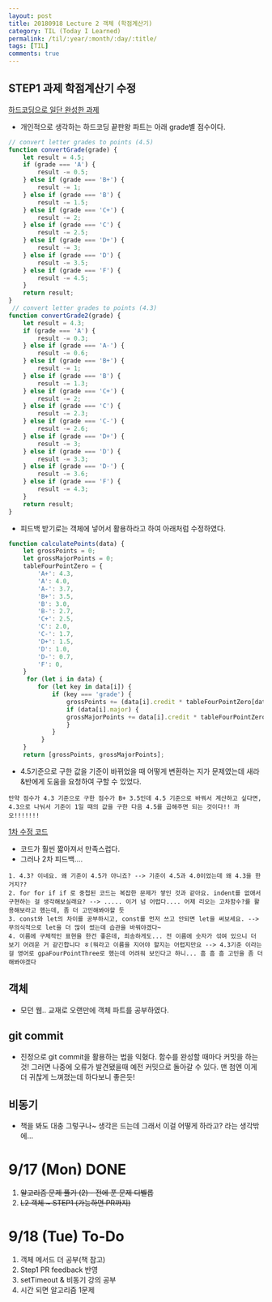 ```yaml
---
layout: post
title: 20180918 Lecture 2 객체 (학점계산기)
category: TIL (Today I Learned)
permalink: /til/:year/:month/:day/:title/
tags: [TIL]
comments: true
---
```


## STEP1 과제 학점계산기 수정
[하드코딩으로 일단 완성한 과제](https://github.com/developersoom/javascript-grade/commit/a7bb2348bc4460f791a1cdf4a6a9f194e9aa224d)

- 개인적으로 생각하는 하드코딩 끝판왕 파트는 아래 grade별 점수이다. 
```javascript
// convert letter grades to points (4.5)
function convertGrade(grade) {
    let result = 4.5;
    if (grade === 'A') {
        result -= 0.5;
    } else if (grade === 'B+') {
        result -= 1;
    } else if (grade === 'B') {
        result -= 1.5;
    } else if (grade === 'C+') {
        result -= 2;
    } else if (grade === 'C') {
        result -= 2.5;
    } else if (grade === 'D+') {
        result -= 3;
    } else if (grade === 'D') {
        result -= 3.5;
    } else if (grade === 'F') {
        result -= 4.5;
    }
    return result;
}
 // convert letter grades to points (4.3)
function convertGrade2(grade) {
    let result = 4.3;
    if (grade === 'A') {
        result -= 0.3;
    } else if (grade === 'A-') {
        result -= 0.6;
    } else if (grade === 'B+') {
        result -= 1;
    } else if (grade === 'B') {
        result -= 1.3;
    } else if (grade === 'C+') {
        result -= 2;
    } else if (grade === 'C') {
        result -= 2.3;
    } else if (grade === 'C-') {
        result -= 2.6;
    } else if (grade === 'D+') {
        result -= 3;
    } else if (grade === 'D') {
        result -= 3.3;
    } else if (grade === 'D-') {
        result -= 3.6;
    } else if (grade === 'F') {
        result -= 4.3;
    }
    return result;
}
```
- 피드백 받기로는 객체에 넣어서 활용하라고 하여 아래처럼 수정하였다.

```javascript
function calculatePoints(data) {
    let grossPoints = 0;
    let grossMajorPoints = 0;
    tableFourPointZero = {
        'A+': 4.3,
        'A': 4.0,
        'A-': 3.7,
        'B+': 3.5,
        'B': 3.0,
        'B-': 2.7,
        'C+': 2.5,
        'C': 2.0,
        'C-': 1.7,
        'D+': 1.5,
        'D': 1.0,
        'D-': 0.7,
        'F': 0,
    }
     for (let i in data) {
        for (let key in data[i]) {
            if (key === 'grade') {
                grossPoints += (data[i].credit * tableFourPointZero[data[i][key]]);
                if (data[i].major) {
                grossMajorPoints += data[i].credit * tableFourPointZero[data[i][key]];
                }
            }
         }
    }
    return [grossPoints, grossMajorPoints];
```

- 4.5기준으로 구한 값을 기준이 바뀌었을 때 어떻게 변환하는 지가 문제였는데 새라&반에게 도움을 요청하여 구할 수 있었다. 
```text
만약 점수가 4.3 기준으로 구한 점수가 B+ 3.5인데 4.5 기준으로 바꿔서 계산하고 싶다면,
4.3으로 나눠서 기준이 1일 때의 값을 구한 다음 4.5를 곱해주면 되는 것이다!! 까오!!!!!!!
```

[1차 수정 코드](https://github.com/developersoom/javascript-grade/blob/f734b27459fe5601672ad6bdf03d9b3c8dacb0d4/L2_step1_gpaCal.js)

- 코드가 훨씬 짧아져서 만족스럽다. 
- 그러나 2차 피드백....
```text
1. 4.3? 이네요. 왜 기준이 4.5가 아니죠? --> 기준이 4.5과 4.0이었는데 왜 4.3을 한거지??
2. for for if if 로 중첩된 코드는 복잡한 문제가 쌓인 것과 같아요. indent를 없애서 구현하는 걸 생각해보실래요? --> ..... 이거 넘 어렵다.... 어제 리오는 고차함수?를 활용해보라고 했는데, 좀 더 고민해봐야할 듯
3. const와 let의 차이를 공부하시고, const를 먼저 쓰고 안되면 let을 써보세요. --> 무의식적으로 let을 더 많이 썼는데 습관을 바꿔야겠다~
4. 이름에 구체적인 표현을 한건 좋은데, 죄송하게도... 전 이름에 숫자가 섞여 있으니 더 보기 어려운 거 같긴합니다 ㅎ(뭐라고 이름을 지어야 할지는 어렵지만요 --> 4.3기준 이라는 걸 영어로 gpaFourPointThree로 했는데 어려워 보인다고 하니... 흠 흠 흠 고민을 좀 더 해봐야겠다
```

## 객체 
- 모던 웹.. 교재로 오랜만에 객체 파트를 공부하였다. 

## git commit
- 진정으로 git commit을 활용하는 법을 익혔다. 함수를 완성할 때마다 커밋을 하는 것! 
그러면 나중에 오류가 발견됐을때 예전 커밋으로 돌아갈 수 있다. 맨 첨엔 이게 더 귀찮게 느껴졌는데 하다보니 좋은듯! 

## 비동기
- 책을 봐도 대충 그렇구나~ 생각은 드는데 그래서 이걸 어떻게 하라고? 라는 생각밖에... 


# 9/17 (Mon) DONE
1. ~~알고리즘 문제 풀기 (2) - 전에 푼 문제 디벨롭~~
2. ~~L2 객체 ~ STEP1 (가능하면 PR까지)~~

# 9/18 (Tue) To-Do
1. 객체 메서드 더 공부(책 참고)
2. Step1 PR feedback 반영
3. setTimeout & 비동기 강의 공부 
4. 시간 되면 알고리즘 1문제 